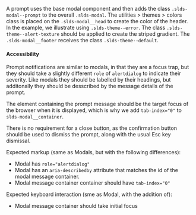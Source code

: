 A prompt uses the base modal component and then adds the class `.slds-modal--prompt` to the overall `.slds-modal`. The utilities > themes > colors class is placed on the `.slds-modal__head` to create the color of the header. In the example, we illustrate using `.slds-theme--error`. The class `.slds-theme--alert-texture` should be applied to create the striped gradient. The `.slds-modal__footer` receives the class `.slds-theme--default`.

<h4 class="site-text-heading--label">Accessibility</h4>

Prompt notifications are similar to modals, in that they are a focus trap, but they should take a slightly different `role` of `alertdialog` to indicate their severity. Like modals they should be labelled by their headings, but additonally they should be desscribed by the message details of the prompt.

The element containing the prompt message should be the target focus of the browser when it is displayed, which is why we add `tab-index="0"` to `slds-modal__container`.

There is no requirement for a close button, as the confirmation button should be used to dismiss the prompt, along with the usual Esc key dismissal.

Expected markup (same as Modals, but with the following differences):
- Modal has `role="alertdialog"`
- Modal has an `aria-describedby` attribute that matches the id of the modal message container.
- Modal message container container should have `tab-index="0"`

Expected keyboard interaction (sme as Modal, with the addition of):
- Modal message container should take initial focus
